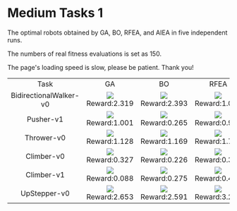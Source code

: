 
# Medium Tasks 1

The optimal robots obtained by GA, BO, RFEA, and AIEA in five independent runs.

The numbers of real fitness evaluations is set as 150.

The page's loading speed is slow, please be patient. Thank you!

<table>
<tr>
<td><center>Task</center></td>
<td><center>GA</center></td>
<td><center>BO</center></td>
<td><center>RFEA</center></td>
<td><center>AIEA</center></td>
</tr>
<tr>
<td><center>BidirectionalWalker-v0</center></td>
<td><center><img src="https://github.com/shuleiLiu/AIEA-GIF/blob/main/gif/ga_BidirectionalWalker-v0_2.319.gif" />Reward:2.319</center></td>
<td><center><img src="https://github.com/shuleiLiu/AIEA-GIF/blob/main/gif/bo_BidirectionalWalker-v0_2.393.gif" />Reward:2.393</center></td>
<td><center><img src="https://github.com/shuleiLiu/AIEA-GIF/blob/main/gif/rfea_BidirectionalWalker-v0_1.054.gif" />Reward:1.054</center></td>
<td><center><img src="https://github.com/shuleiLiu/AIEA-GIF/blob/main/gif/aiea_BidirectionalWalker-v0_3.816.gif" />Reward:3.816</center></td>
</tr>
<tr>
<td><center>Pusher-v1</center></td>
<td><center><img src="https://github.com/shuleiLiu/AIEA-GIF/blob/main/gif/ga_Pusher-v1_1.001.gif" />Reward:1.001</center></td>
<td><center><img src="https://github.com/shuleiLiu/AIEA-GIF/blob/main/gif/bo_Pusher-v1_0.265.gif" />Reward:0.265</center></td>
<td><center><img src="https://github.com/shuleiLiu/AIEA-GIF/blob/main/gif/rfea_Pusher-v1_0.901.gif" />Reward:0.901</center></td>
<td><center><img src="https://github.com/shuleiLiu/AIEA-GIF/blob/main/gif/aiea_Pusher-v1_2.965.gif" />Reward:2.965</center></td>
</tr>
<tr>
<td><center>Thrower-v0</center></td>
<td><center><img src="https://github.com/shuleiLiu/AIEA-GIF/blob/main/gif/ga_Thrower-v0_1.128.gif" />Reward:1.128</center></td>
<td><center><img src="https://github.com/shuleiLiu/AIEA-GIF/blob/main/gif/bo_Thrower-v0_1.169.gif" />Reward:1.169</center></td>
<td><center><img src="https://github.com/shuleiLiu/AIEA-GIF/blob/main/gif/rfea_Thrower-v0_1.749.gif" />Reward:1.749</center></td>
<td><center><img src="https://github.com/shuleiLiu/AIEA-GIF/blob/main/gif/aiea_Thrower-v0_1.207.gif" />Reward:1.207</center></td>
</tr>
<tr>
<td><center>Climber-v0</center></td>
<td><center><img src="https://github.com/shuleiLiu/AIEA-GIF/blob/main/gif/ga_Climber-v0_0.327.gif" />Reward:0.327</center></td>
<td><center><img src="https://github.com/shuleiLiu/AIEA-GIF/blob/main/gif/bo_Climber-v0_0.226.gif" />Reward:0.226</center></td>
<td><center><img src="https://github.com/shuleiLiu/AIEA-GIF/blob/main/gif/rfea_Climber-v0_0.323.gif" />Reward:0.323</center></td>
<td><center><img src="https://github.com/shuleiLiu/AIEA-GIF/blob/main/gif/aiea_Climber-v0_0.402.gif" />Reward:0.402</center></td>
</tr>
<tr>
<td><center>Climber-v1</center></td>
<td><center><img src="https://github.com/shuleiLiu/AIEA-GIF/blob/main/gif/ga_Climber-v1_0.088.gif" />Reward:0.088</center></td>
<td><center><img src="https://github.com/shuleiLiu/AIEA-GIF/blob/main/gif/bo_Climber-v1_0.275.gif" />Reward:0.275</center></td>
<td><center><img src="https://github.com/shuleiLiu/AIEA-GIF/blob/main/gif/rfea_Climber-v1_0.467.gif" />Reward:0.467</center></td>
<td><center><img src="https://github.com/shuleiLiu/AIEA-GIF/blob/main/gif/aiea_Climber-v1_0.503.gif" />Reward:0.503</center></td>
</tr>
<tr>
<td><center>UpStepper-v0</center></td>
<td><center><img src="https://github.com/shuleiLiu/AIEA-GIF/blob/main/gif/ga_UpStepper-v0_2.653.gif" />Reward:2.653</center></td>
<td><center><img src="https://github.com/shuleiLiu/AIEA-GIF/blob/main/gif/bo_UpStepper-v0_2.591.gif" />Reward:2.591</center></td>
<td><center><img src="https://github.com/shuleiLiu/AIEA-GIF/blob/main/gif/rfea_UpStepper-v0_3.281.gif" />Reward:3.281</center></td>
<td><center><img src="https://github.com/shuleiLiu/AIEA-GIF/blob/main/gif/aiea_UpStepper-v0_4.527.gif" />Reward:4.527</center></td>
</tr>
</table>
